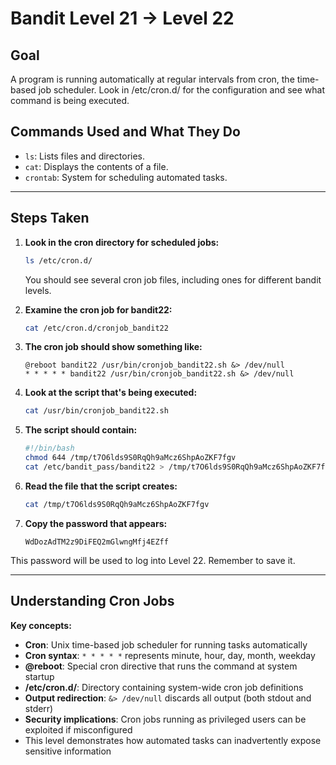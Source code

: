 # Bandit Level 21 → Level 22
## Goal
A program is running automatically at regular intervals from cron, the time-based job scheduler. Look in /etc/cron.d/ for the configuration and see what command is being executed.

## Commands Used and What They Do
- `ls`: Lists files and directories.
- `cat`: Displays the contents of a file.
- `crontab`: System for scheduling automated tasks.
---
## Steps Taken
1. **Look in the cron directory for scheduled jobs:**
   ```bash
   ls /etc/cron.d/
   ```
   You should see several cron job files, including ones for different bandit levels.

2. **Examine the cron job for bandit22:**
   ```bash
   cat /etc/cron.d/cronjob_bandit22
   ```

3. **The cron job should show something like:**
   ```
   @reboot bandit22 /usr/bin/cronjob_bandit22.sh &> /dev/null
   * * * * * bandit22 /usr/bin/cronjob_bandit22.sh &> /dev/null
   ```

4. **Look at the script that's being executed:**
   ```bash
   cat /usr/bin/cronjob_bandit22.sh
   ```

5. **The script should contain:**
   ```bash
   #!/bin/bash
   chmod 644 /tmp/t7O6lds9S0RqQh9aMcz6ShpAoZKF7fgv
   cat /etc/bandit_pass/bandit22 > /tmp/t7O6lds9S0RqQh9aMcz6ShpAoZKF7fgv
   ```

6. **Read the file that the script creates:**
   ```bash
   cat /tmp/t7O6lds9S0RqQh9aMcz6ShpAoZKF7fgv
   ```

7. **Copy the password that appears:**
   ```
   WdDozAdTM2z9DiFEQ2mGlwngMfj4EZff
   ```

This password will be used to log into Level 22. Remember to save it.

---
## Understanding Cron Jobs
**Key concepts:**
- **Cron**: Unix time-based job scheduler for running tasks automatically
- **Cron syntax**: `* * * * *` represents minute, hour, day, month, weekday
- **@reboot**: Special cron directive that runs the command at system startup
- **/etc/cron.d/**: Directory containing system-wide cron job definitions
- **Output redirection**: `&> /dev/null` discards all output (both stdout and stderr)
- **Security implications**: Cron jobs running as privileged users can be exploited if misconfigured
- This level demonstrates how automated tasks can inadvertently expose sensitive information
